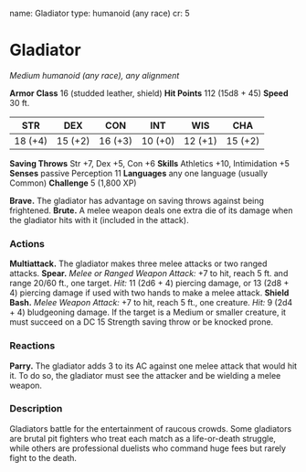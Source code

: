 name: Gladiator
type: humanoid (any race)
cr: 5

# Gladiator
_Medium humanoid (any race), any alignment_

**Armor Class** 16 (studded leather, shield)
**Hit Points** 112 (15d8 + 45)
**Speed** 30 ft.

| STR     | DEX     | CON     | INT     | WIS     | CHA     |
|---------|---------|---------|---------|---------|---------|
| 18 (+4) | 15 (+2) | 16 (+3) | 10 (+0) | 12 (+1) | 15 (+2) |

**Saving Throws** Str +7, Dex +5, Con +6
**Skills** Athletics +10, Intimidation +5
**Senses** passive Perception 11
**Languages** any one language (usually Common)
**Challenge** 5 (1,800 XP)

**Brave.** The gladiator has advantage on saving throws against being frightened.
**Brute.** A melee weapon deals one extra die of its damage when the gladiator hits with it (included in the attack).

### Actions
**Multiattack.** The gladiator makes three melee attacks or two ranged attacks.
**Spear.** _Melee or _Ranged Weapon Attack:__ +7 to hit, reach 5 ft. and range 20/60 ft., one target. _Hit:_ 11 (2d6 + 4) piercing damage, or 13 (2d8 + 4) piercing damage if used with two hands to make a melee attack.
**Shield Bash.** _Melee Weapon Attack:_ +7 to hit, reach 5 ft., one creature. _Hit:_ 9 (2d4 + 4) bludgeoning damage. If the target is a Medium or smaller creature, it must succeed on a DC 15 Strength saving throw or be knocked prone.

### Reactions
**Parry.** The gladiator adds 3 to its AC against one melee attack that would hit it. To do so, the gladiator must see the attacker and be wielding a melee weapon.

### Description
Gladiators battle for the entertainment of raucous crowds. Some gladiators are brutal pit fighters who treat each match as a life-or-death struggle, while others are professional duelists who command huge fees but rarely fight to the death.
